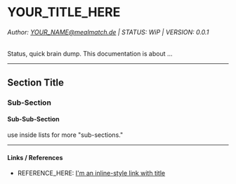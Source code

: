 # YOUR_TITLE_HERE
###### Author: YOUR_NAME@mealmatch.de | STATUS: WiP | VERSION: 0.0.1

Status, quick brain dump.
This documentation is about ... 

----

## Section Title
### Sub-Section
#### Sub-Sub-Section

use inside lists for more "sub-sections."

----
#### Links / References

* REFERENCE_HERE: [I'm an inline-style link with title](https://www.google.com "Google's Homepage")

